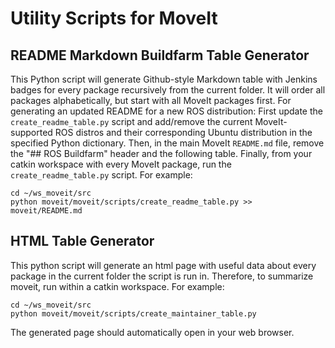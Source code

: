# Utility Scripts for MoveIt

## README Markdown Buildfarm Table Generator

This Python script will generate Github-style Markdown table with Jenkins badges for every package recursively from the current folder.
It will order all packages alphabetically, but start with all MoveIt packages first.
For generating an updated README for a new ROS distribution:
First update the `create_readme_table.py` script and add/remove the current MoveIt-supported ROS distros and their corresponding Ubuntu distribution in the specified Python dictionary.
Then, in the main MoveIt `README.md` file, remove the "## ROS Buildfarm" header and the following table.
Finally, from your catkin workspace with every MoveIt package, run the `create_readme_table.py` script.
For example:

    cd ~/ws_moveit/src
    python moveit/moveit/scripts/create_readme_table.py >> moveit/README.md

## HTML Table Generator

This python script will generate an html page with useful data about every package in the current folder the script is run in.
Therefore, to summarize moveit, run within a catkin workspace.
For example:

    cd ~/ws_moveit/src
    python moveit/moveit/scripts/create_maintainer_table.py

The generated page should automatically open in your web browser.
